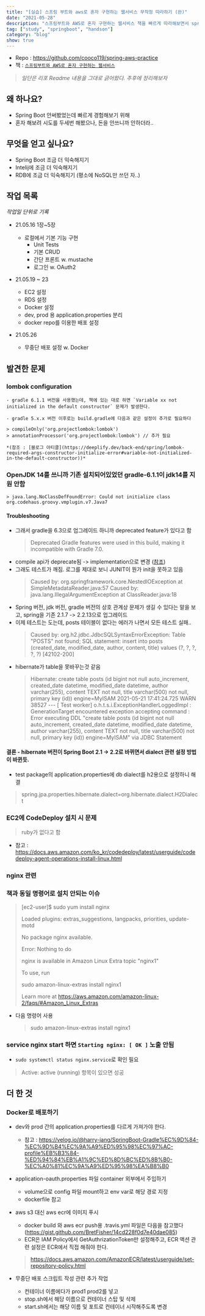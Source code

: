 ```yaml
---
title: "[실습] 스프링 부트와 aws로 혼자 구현하는 웹서비스 무작정 따라하기 (완)"
date: "2021-05-28"
description: "스프링부트와 AWS로 혼자 구현하는 웹서비스 책을 빠르게 따라해보면서 spring boot에 익숙해지기 프로젝트"
tag: ["study", "springboot", "handson"]
category: "blog"
show: true
---
```

* Repo : https://github.com/cooco119/spring-aws-practice
* 책 : [`스프링부트와 AWS로 혼자 구현하는 웹서비스`](http://m.yes24.com/Goods/Detail/83849117)
  
> *일단은 리포 Readme 내용을 그대로 긁어왔다. 추후에 정리해보자*

## 왜 하나요?

- Spring Boot 안써봤었는데 빠르게 경험해보기 위해
- 혼자 해보려 시도를 두세번 해봤으나, 돈을 안쓰니까 안하더라..

## 무엇을 얻고 싶나요?

- Spring Boot 조금 더 익숙해지기
- Intelij에 조금 더 익숙해지기
- RDB에 조금 더 익숙해지기 (평소에 NoSQL만 쓰던 자..)

## 작업 목록

*작업일 단위로 기록*

- 21.05.16 1장~5장 

  - 로컬에서 기본 기능 구현
    - Unit Tests
    - 기본 CRUD
    - 간단 프론트 w. mustache
    - 로그인 w. OAuth2
  
- 21.05.19 ~ 23

  - EC2 설정
  - RDS 설정
  - Docker 설정
  - dev, prod 용 application.properties 분리
  - docker repo를 이용한 배포 설정
    
- 21.05.26

  - 무중단 배포 설정 w. Docker

## 발견한 문제

### lombok configuration

    - gradle 6.1.1 버전을 사용했는데, 책에 있는 대로 하면 `Variable xx not initialized in the default constructor` 문제가 발생한다.
      
    - gradle 5.x.x 버전 이후로는 build.gradle에 다음과 같은 설정이 추가로 필요하다
    
    > compileOnly('org.projectlombok:lombok')
    > annotationProcessor('org.projectlombok:lombok') // 추가 필요
  
    *(참조 : [블로그 아티클](https://deeplify.dev/back-end/spring/lombok-required-args-constructor-initialize-error#variable-not-initialized-in-the-default-constructor))*
  
### OpenJDK 14를 쓰니까 기존 설치되어있었던 gradle-6.1.1이 jdk14를 지원 안함
    
    > java.lang.NoClassDefFoundError: Could not initialize class org.codehaus.groovy.vmplugin.v7.Java7

#### Troubleshooting
- 그래서 gradle을 6.3으로 업그레이드 하니까 deprecated feature가 있다고 함
  > Deprecated Gradle features were used in this build, making it incompatible with Gradle 7.0.
- compile api가 deprecate됨 -> implementation으로 변경 ([참조](https://bluayer.com/13))
- 그래도 테스트가 깨짐. 로그를 제대로 보니 JUNIT이 뭔가 init을 못하고 있음
  > Caused by: org.springframework.core.NestedIOException at SimpleMetadataReader.java:57
  Caused by: java.lang.IllegalArgumentException at ClassReader.java:18
- Spring 버전, jdk 버전, gradle 버전의 상호 관계상 문제가 생길 수 있다는 말을 보고, spring을 기존 2.1.7 -> 2.2.13으로 업그레이드
- 이제 테스트는 도는데, posts 테이블이 없다는 에러가 나면서 모든 테스트 실패..
  > Caused by: org.h2.jdbc.JdbcSQLSyntaxErrorException: Table "POSTS" not found; SQL statement:
  insert into posts (created_date, modified_date, author, content, title) values (?, ?, ?, ?, ?) [42102-200]
- hibernate가 table을 못바꾸는것 같음
  > Hibernate: create table posts (id bigint not null auto_increment, created_date datetime, modified_date datetime, author varchar(255), content TEXT not null, title varchar(500) not null, primary key (id)) engine=MyISAM
  2021-05-21 17:41:24.725  WARN 38527 --- [    Test worker] o.h.t.s.i.ExceptionHandlerLoggedImpl     : GenerationTarget encountered exception accepting command : Error executing DDL "create table posts (id bigint not null auto_increment, created_date datetime, modified_date datetime, author varchar(255), content TEXT not null, title varchar(500) not null, primary key (id)) engine=MyISAM" via JDBC Statement

#### 결론 - hibernate 버전이 Spring Boot 2.1 -> 2.2로 바뀌면서 dialect 관련 설정 방법이 바뀐듯.

- test package의 application.properties에 db dialect를 h2용으로 설정하니 해결

> spring.jpa.properties.hibernate.dialect=org.hibernate.dialect.H2Dialect

### EC2에 CodeDeploy 설치 시 문제 
> ruby가 없다고 함

- 참고 : https://docs.aws.amazon.com/ko_kr/codedeploy/latest/userguide/codedeploy-agent-operations-install-linux.html

### nginx 관련
### 책과 동일 명령어로 설치 안되는 이슈
>[ec2-user]$ sudo yum install nginx
> 
> Loaded plugins: extras_suggestions, langpacks, priorities, update-motd
> 
> No package nginx available.
> 
> Error: Nothing to do
> 
> nginx is available in Amazon Linux Extra topic "nginx1"
> 
> To use, run
> 
> sudo amazon-linux-extras install nginx1
>
> Learn more at
https://aws.amazon.com/amazon-linux-2/faqs/#Amazon_Linux_Extras


- 다음 명령어 사용
    > sudo amazon-linux-extras install nginx1

### service nginx start 하면 `Starting nginx: [ OK ]` 노출 안됨
- `sudo systemctl status nginx.service`로 확인 필요
> Active: active (running) 항목이 있으면 성공



## 더 한 것

### Docker로 배포하기

  - dev와 prod 간의 application.properties를 다르게 가져가야 한다.
    - 참고 : https://velog.io/@harry-jang/SpringBoot-Gradle%EC%9D%84-%EC%9D%B4%EC%9A%A9%ED%95%98%EC%97%AC-profile%EB%B3%84-%ED%94%84%EB%A1%9C%ED%8D%BC%ED%8B%B0-%EC%A0%81%EC%9A%A9%ED%95%98%EA%B8%B0
  
  - application-oauth.properties 파일 container 외부에서 주입하기
    - volume으로 config 파일 mount하고 env var로 해당 경로 지정 
    - dockerfile 참고
  
  - aws s3 대신 aws ecr에 이미지 푸시
    - docker build 와 aws ecr push용 .travis.yml 파일은 다음을 참고했다 (https://gist.github.com/BretFisher/14cd228f0d7e40dae085)
    - ECR은 IAM Policy에서 GetAuthrizationToken만 설정해주고, ECR 액션 관련 설정은 ECR에서 직접 해줘야 한다.
    > https://docs.aws.amazon.com/AmazonECR/latest/userguide/set-repository-policy.html

  - 무중단 배포 스크립트 작성 관련 추가 작업
    - 컨테이너 이름에다가 prod1 prod2를 넣고
    - stop.sh에서 해당 이름으로 컨테이너 스탑 및 삭제
    - start.sh에서는 해당 이름 및 포트로 컨테이너 시작해주도록 변경

  